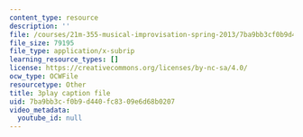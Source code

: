 ```yaml
---
content_type: resource
description: ''
file: /courses/21m-355-musical-improvisation-spring-2013/7ba9bb3cf0b9d440fc8309e6d68b0207_Posv6O0845c.srt
file_size: 79195
file_type: application/x-subrip
learning_resource_types: []
license: https://creativecommons.org/licenses/by-nc-sa/4.0/
ocw_type: OCWFile
resourcetype: Other
title: 3play caption file
uid: 7ba9bb3c-f0b9-d440-fc83-09e6d68b0207
video_metadata:
  youtube_id: null
---
```

